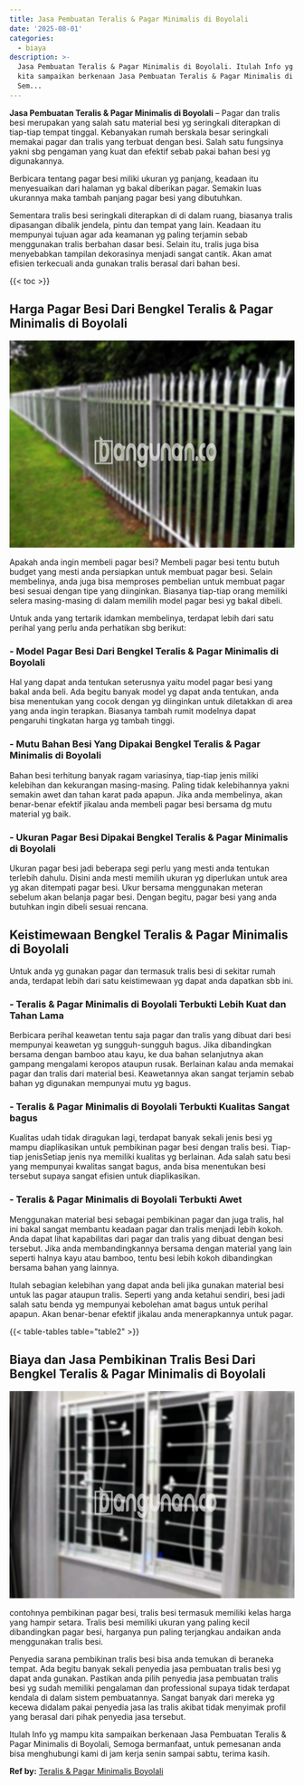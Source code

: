 ```yaml
---
title: Jasa Pembuatan Teralis & Pagar Minimalis di Boyolali
date: '2025-08-01'
categories:
  - biaya
description: >-
  Jasa Pembuatan Teralis & Pagar Minimalis di Boyolali. Itulah Info yg mampu
  kita sampaikan berkenaan Jasa Pembuatan Teralis & Pagar Minimalis di Boyolali,
  Sem...
---
```


**Jasa Pembuatan Teralis & Pagar Minimalis di Boyolali** – Pagar dan tralis besi merupakan yang salah satu material besi yg seringkali diterapkan di tiap-tiap tempat tinggal. Kebanyakan rumah berskala besar seringkali memakai pagar dan tralis yang terbuat dengan besi. Salah satu fungsinya yakni sbg pengaman yang kuat dan efektif sebab pakai bahan besi yg digunakannya.

Berbicara tentang pagar besi miliki ukuran yg panjang, keadaan itu menyesuaikan dari halaman yg bakal diberikan pagar. Semakin luas ukurannya maka tambah panjang pagar besi yang dibutuhkan.

Sementara tralis besi seringkali diterapkan di di dalam ruang, biasanya tralis dipasangan dibalik jendela, pintu dan tempat yang lain. Keadaan itu mempunyai tujuan agar ada keamanan yg paling terjamin sebab menggunakan tralis berbahan dasar besi. Selain itu, tralis juga bisa menyebabkan tampilan dekorasinya menjadi sangat cantik. Akan amat efisien terkecuali anda gunakan tralis berasal dari bahan besi.

{{< toc >}}

## Harga Pagar Besi Dari Bengkel Teralis & Pagar Minimalis di Boyolali

![Jasa Pembuatan Teralis & Pagar Minimalis di Boyolali](/images/pagar-minimalis-murah-34.png)

Apakah anda ingin membeli pagar besi? Membeli pagar besi tentu butuh budget yang mesti anda persiapkan untuk membuat pagar besi. Selain membelinya, anda juga bisa memproses pembelian untuk membuat pagar besi sesuai dengan tipe yang diinginkan. Biasanya tiap-tiap orang memiliki selera masing-masing di dalam memilih model pagar besi yg bakal dibeli.

Untuk anda yang tertarik idamkan membelinya, terdapat lebih dari satu perihal yang perlu anda perhatikan sbg berikut:
### \- Model Pagar Besi Dari Bengkel Teralis & Pagar Minimalis di Boyolali

Hal yang dapat anda tentukan seterusnya yaitu model pagar besi yang bakal anda beli. Ada begitu banyak model yg dapat anda tentukan, anda bisa menentukan yang cocok dengan yg diinginkan untuk diletakkan di area yang anda ingin terapkan. Biasanya tambah rumit modelnya dapat pengaruhi tingkatan harga yg tambah tinggi.

### \- Mutu Bahan Besi Yang Dipakai Bengkel Teralis & Pagar Minimalis di Boyolali

Bahan besi terhitung banyak ragam variasinya, tiap-tiap jenis miliki kelebihan dan kekurangan masing-masing. Paling tidak kelebihannya yakni semakin awet dan tahan karat pada apapun. Jika anda membelinya, akan benar-benar efektif jikalau anda membeli pagar besi bersama dg mutu material yg baik.

### \- Ukuran Pagar Besi Dipakai Bengkel Teralis & Pagar Minimalis di Boyolali

Ukuran pagar besi jadi beberapa segi perlu yang mesti anda tentukan terlebih dahulu. Disini anda mesti memilih ukuran yg diperlukan untuk area yg akan ditempati pagar besi. Ukur bersama menggunakan meteran sebelum akan belanja pagar besi. Dengan begitu, pagar besi yang anda butuhkan ingin dibeli sesuai rencana.

## Keistimewaan Bengkel Teralis & Pagar Minimalis di Boyolali

Untuk anda yg gunakan pagar dan termasuk tralis besi di sekitar rumah anda, terdapat lebih dari satu keistimewaan yg dapat anda dapatkan sbb ini.

### \- Teralis & Pagar Minimalis di Boyolali Terbukti Lebih Kuat dan Tahan Lama

Berbicara perihal keawetan tentu saja pagar dan tralis yang dibuat dari besi mempunyai keawetan yg sungguh-sungguh bagus. Jika dibandingkan bersama dengan bamboo atau kayu, ke dua bahan selanjutnya akan gampang mengalami keropos ataupun rusak. Berlainan kalau anda memakai pagar dan tralis dari material besi. Keawetannya akan sangat terjamin sebab bahan yg digunakan mempunyai mutu yg bagus.

### \- Teralis & Pagar Minimalis di Boyolali Terbukti Kualitas Sangat bagus

Kualitas udah tidak diragukan lagi, terdapat banyak sekali jenis besi yg mampu diaplikasikan untuk pembikinan pagar besi dengan tralis besi. Tiap-tiap jenisSetiap jenis nya memiliki kualitas yg berlainan. Ada salah satu besi yang mempunyai kwalitas sangat bagus, anda bisa menentukan besi tersebut supaya sangat efisien untuk diaplikasikan.

### \- Teralis & Pagar Minimalis di Boyolali Terbukti Awet

Menggunakan material besi sebagai pembikinan pagar dan juga tralis, hal ini bakal sangat membantu keadaan pagar dan tralis menjadi lebih kokoh. Anda dapat lihat kapabilitas dari pagar dan tralis yang dibuat dengan besi tersebut. Jika anda membandingkannya bersama dengan material yang lain seperti halnya kayu atau bamboo, tentu besi lebih kokoh dibandingkan bersama bahan yang lainnya.

Itulah sebagian kelebihan yang dapat anda beli jika gunakan material besi untuk las pagar ataupun tralis. Seperti yang anda ketahui sendiri, besi jadi salah satu benda yg mempunyai kebolehan amat bagus untuk perihal apapun. Akan benar-benar efektif jikalau anda menerapkannya untuk pagar.

{{< table-tables table="table2" >}}

## Biaya dan Jasa Pembikinan Tralis Besi Dari Bengkel Teralis & Pagar Minimalis di Boyolali

![Jasa Pembuatan Teralis & Pagar Minimalis di Boyolali](/images/teralis-minimalis-murah-21.png)

contohnya pembikinan pagar besi, tralis besi termasuk memiliki kelas harga yang hampir setara. Tralis besi memiliki ukuran yang paling kecil dibandingkan pagar besi, harganya pun paling terjangkau andaikan anda menggunakan tralis besi.

Penyedia sarana pembikinan tralis besi bisa anda temukan di beraneka tempat. Ada begitu banyak sekali penyedia jasa pembuatan tralis besi yg dapat anda gunakan. Pastikan anda pilih penyedia jasa pembuatan tralis besi yg sudah memiliki pengalaman dan professional supaya tidak terdapat kendala di dalam sistem pembuatannya. Sangat banyak dari mereka yg kecewa didalam pakai penyedia jasa las tralis akibat tidak menyimak profil yang berasal dari pihak penyedia jasa tersebut.

Itulah Info yg mampu kita sampaikan berkenaan Jasa Pembuatan Teralis & Pagar Minimalis di Boyolali, Semoga bermanfaat, untuk pemesanan anda bisa menghubungi kami di jam kerja senin sampai sabtu, terima kasih.

**Ref by:** [Teralis & Pagar Minimalis Boyolali](https://id.wikipedia.org/wiki/Teralis)
